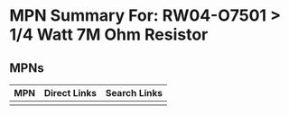 



# MPN Summary For: RW04-O7501 > 1/4 Watt 7M Ohm Resistor

## MPNs
  

|MPN|Direct Links|Search Links|
| :--- | :--- | :--- |
||||
